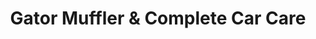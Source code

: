 ---
title: "Gator Muffler & Complete Car Care"
url: /alachua/gator-muffler-and-complete-car-care/
shop: car repair
---